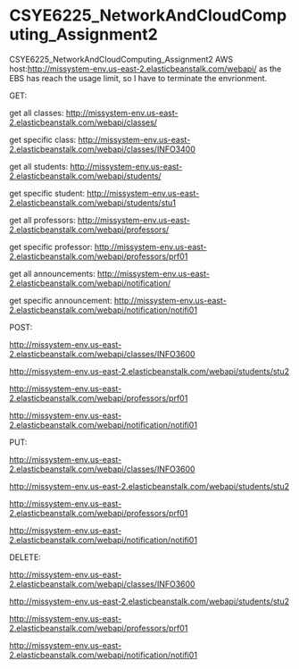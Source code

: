 # CSYE6225_NetworkAndCloudComputing_Assignment2
CSYE6225_NetworkAndCloudComputing_Assignment2
AWS host:http://missystem-env.us-east-2.elasticbeanstalk.com/webapi/
as the EBS has reach the usage limit, so I have to terminate the envrionment.

GET: 

get all classes: http://missystem-env.us-east-2.elasticbeanstalk.com/webapi/classes/

get specific class: http://missystem-env.us-east-2.elasticbeanstalk.com/webapi/classes/INFO3400

get all students: http://missystem-env.us-east-2.elasticbeanstalk.com/webapi/students/

get specific student: http://missystem-env.us-east-2.elasticbeanstalk.com/webapi/students/stu1

get all professors: http://missystem-env.us-east-2.elasticbeanstalk.com/webapi/professors/

get specific professor: http://missystem-env.us-east-2.elasticbeanstalk.com/webapi/professors/prf01

get all announcements: http://missystem-env.us-east-2.elasticbeanstalk.com/webapi/notification/

get specific announcement: http://missystem-env.us-east-2.elasticbeanstalk.com/webapi/notification/notifi01

POST:

http://missystem-env.us-east-2.elasticbeanstalk.com/webapi/classes/INFO3600

http://missystem-env.us-east-2.elasticbeanstalk.com/webapi/students/stu2

http://missystem-env.us-east-2.elasticbeanstalk.com/webapi/professors/prf01
 
http://missystem-env.us-east-2.elasticbeanstalk.com/webapi/notification/notifi01

PUT:

http://missystem-env.us-east-2.elasticbeanstalk.com/webapi/classes/INFO3600

http://missystem-env.us-east-2.elasticbeanstalk.com/webapi/students/stu2

http://missystem-env.us-east-2.elasticbeanstalk.com/webapi/professors/prf01
 
http://missystem-env.us-east-2.elasticbeanstalk.com/webapi/notification/notifi01

DELETE:

http://missystem-env.us-east-2.elasticbeanstalk.com/webapi/classes/INFO3600

http://missystem-env.us-east-2.elasticbeanstalk.com/webapi/students/stu2

http://missystem-env.us-east-2.elasticbeanstalk.com/webapi/professors/prf01
 
http://missystem-env.us-east-2.elasticbeanstalk.com/webapi/notification/notifi01
